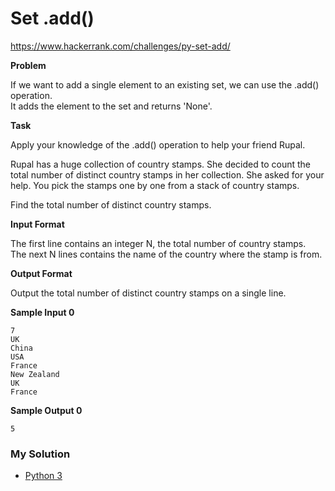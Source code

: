 # Set .add()

https://www.hackerrank.com/challenges/py-set-add/

**Problem**

If we want to add a single element to an existing set, we can use the .add() operation.  
It adds the element to the set and returns 'None'.

**Task**

Apply your knowledge of the .add() operation to help your friend Rupal.  

Rupal has a huge collection of country stamps. She decided to count the total number of distinct country stamps in her collection. She asked for your help. You pick the stamps one by one from a stack of  country stamps.  

Find the total number of distinct country stamps.

**Input Format**

The first line contains an integer N, the total number of country stamps.  
The next N lines contains the name of the country where the stamp is from. 

**Output Format**

Output the total number of distinct country stamps on a single line.

**Sample Input 0**

```
7
UK
China
USA
France
New Zealand
UK
France 
```

**Sample Output 0**

```
5
```

### My Solution

- [Python 3](python3.py)
